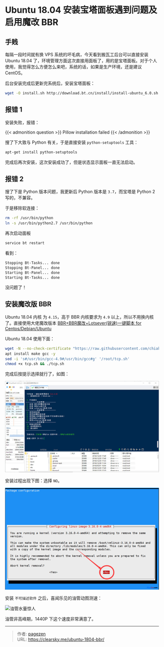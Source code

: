 # Ubuntu 18.04 安装宝塔面板遇到问题及启用魔改 BBR


## 手贱

每隔一段时间就有换 VPS 系统的坏毛病，今天看到搬瓦工后台可以直接安装 Ubuntu 18.04 了，环境管理方面这次直接用面板了，用的是宝塔面板。对于个人使用，我觉得怎么方便怎么来吧，系统的话，如果是生产环境，还是建议 CentOS。

后台安装完成后更新完系统后，安装宝塔面板：

```bash
wget -O install.sh http://download.bt.cn/install/install-ubuntu_6.0.sh && sudo bash install.sh
```

## 报错 1

安装失败，报错：

{{< admonition question >}}
Pillow installation failed
{{< /admonition >}}

搜了下大致与 Python 有关，于是直接安装 `python-setuptools` 工具：

```bash
apt-get install python-setuptools
```

完成后再次安装，这次安装成功了，但是状态显示面板一直无法启动。

## 报错 2

搜了下是 Python 版本问题，我更新后 Python 版本是 `3.7`，而宝塔是 Python 2 写的，不兼容。

于是移除软连接：

```bash
rm -rf /usr/bin/python
ln -s /usr/bin/python2.7 /usr/bin/python
```

再次启动面板

```bash
service bt restart
```

看到：

```
Stopping Bt-Tasks... done
Stopping Bt-Panel... done
Starting Bt-Panel... done
Starting Bt-Tasks... done
```
没问题了！

## 安装魔改版 BBR


Ubuntu 18.04 内核 为 `4.15`，高于 BBR 内核要求为 `4.9` 以上，所以不用换内核了。直接使用大佬魔改版本 [BBR+BBR魔改+Lotsever(锐速)一键脚本 for Centos/Debian/Ubuntu](https://www.moerats.com/archives/387/) 

Ubuntu 18.04 使用下面：

```bash
wget -N --no-check-certificate "https://raw.githubusercontent.com/chiakge/Linux-NetSpeed/master/tcp.sh"
apt install make gcc -y
sed -i 's#/usr/bin/gcc-4.9#/usr/bin/gcc#g' '/root/tcp.sh'
chmod +x tcp.sh && ./tcp.sh
```

完成后按提示选择就行了，如图：

![安装魔改 BBR](mgbbr.jpg "安装魔改 BBR")

安装过程出现下图：选择 `NO`。

![安装过程提示](bbraz.png "安装过程提示")

安装 `不可描述软件` 之后，喜闻乐见的油管动图测速：

![油管水量惊人](ygcs.gif "油管水量惊人")

油管非高峰期，1440P 下这个速度非常满意了。


---

> 作者: [pagezen](http://clearsky.me/)  
> URL: https://clearsky.me/ubuntu-1804-bbr/  

